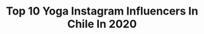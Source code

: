 ---
title: Top 10 Yoga Instagram Influencers In Chile In 2020
description: >-
  Find top yoga Instagram influencers in Chile in 2020. Most popular hashtags: #yoga #chile #nature #inlove.
platform: Instagram
profiles:
  - username: "yoga_nicoletta"
    fullname: >-
      Nicole Arpoulet
    location: "Chile"
    followers: 48345
    engagement: 649
    commentsToLikes: 0.034301
    id: ck137r3ldcyks0i19dq7ufwtt
    verified: false
    hashtags: "#trusted, #letgo, #expansion, #moon"
  - username: "loretocortes"
    fullname: >-
      Loreto Cortés
    location: "Chile"
    followers: 8959
    engagement: 483
    commentsToLikes: 0.050616
    id: ck5q2dvvqfiug0i11siblybyp
    verified: false
    hashtags: "#pilates, #kundaliniyoga, #iyengaryoga, #mindfullness"
  - username: "carolazow"
    fullname: >-
      Caro Lazo
    location: "Chile"
    followers: 3014
    engagement: 707
    commentsToLikes: 0.095259
    id: ck133yqseuefm0i1981u3k4z9
    verified: false
    hashtags: "#keepsafe, #dream, #nature, #respiracion"
  - username: "m.m.s.brito"
    fullname: >-
      Ma Monserrat Sabag⏸atleta 💪
    location: "Chile"
    followers: 2354
    engagement: 2499
    commentsToLikes: 0.051190
    id: ck6txrilrzfrv0j713hb9oo76
    verified: false
    hashtags: "#lovetheworld, #fondo, #curacautin, #valentines"
  - username: "labengale"
    fullname: >-
      ophelie moris | 🌱good living
    location: "Chile"
    followers: 64486
    engagement: 175
    commentsToLikes: 0.069420
    id: ck0vvupksqurb0i191y407xnk
    verified: false
    hashtags: "#chiloe, #jacuzzitime, #glaciar, #dronestagram"
  - username: "stephany_butler"
    fullname: >-
      Stephany Butler
    location: "Chile"
    followers: 7019
    engagement: 654
    commentsToLikes: 0.047239
    id: ckap8krnyore10i789ycfjzmd
    verified: false
    hashtags: "#dhanurasana, #psicologi, #handstand365, #yogaonline"
  - username: "isiassler"
    fullname: >-
      Isi Assler
    location: "Chile"
    followers: 11953
    engagement: 419
    commentsToLikes: 0.019874
    id: ck5q8gmkx630k0i111jyz65c4
    verified: false
    hashtags: "#conservar, #somosagua, #quedateencasa, #positivevibes"
  - username: "camilaruizs"
    fullname: >-
      Camila Ruiz
    location: "Chile"
    followers: 70507
    engagement: 380
    commentsToLikes: 0.018325
    id: ck5c48rf00u4q0i11giwoj6pr
    verified: true
    hashtags: "#viaje, #dolordeespalda, #casero, #curry"
  - username: "simonettifiorella"
    fullname: >-
      Simona Quintana Silva
    location: "Chile"
    followers: 40776
    engagement: 627
    commentsToLikes: 0.021475
    id: ck5c4dkhu14jc0i114t9xfbti
    verified: false
    hashtags: "#santiago, #nature, #terukinharules, #restart"
  - username: "limonadamenta"
    fullname: >-
      Tami🍉Nutri🥑
    location: "Chile"
    followers: 34666
    engagement: 137
    commentsToLikes: 0.074800
    id: ck15q5e4j16ma0i192uuehclb
    verified: false
    hashtags: "#plantlady, #plantlove, #colombia, #elite3"
---